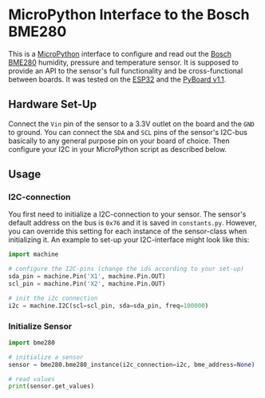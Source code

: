 
# MicroPython Interface to the Bosch BME280

This is a [MicroPython](https://micropython.org/) interface to configure and read out the [Bosch BME280](https://www.bosch-sensortec.com/bst/products/all_products/bme280) humidity, pressure and temperature sensor. It is supposed to provide an API to the sensor's full functionality and be cross-functional between boards. It was tested on the [ESP32](https://www.espressif.com/en/products/hardware/esp32/overview) and the [PyBoard v1.1](https://store.micropython.org/product/PYBv1.1).


## Hardware Set-Up
Connect the `Vin` pin of the sensor to a 3.3V outlet on the board and the `GND` to ground. You can connect the `SDA` and `SCL` pins of the sensor's I2C-bus basically to any general purpose pin on your board of choice. Then configure your I2C in your MicroPython script as described below.

## Usage

### I2C-connection
You first need to initialize a I2C-connection to your sensor. The sensor's default address on the bus is `0x76` and it is saved in `constants.py`. However, you can override this setting for each instance of the sensor-class when initializing it. An example to set-up your I2C-interface might look like this:

```python
import machine

# configure the I2C-pins (change the ids according to your set-up)
sda_pin = machine.Pin('X1', machine.Pin.OUT)
scl_pin = machine.Pin('X2', machine.Pin.OUT)

# init the i2c connection
i2c = machine.I2C(scl=scl_pin, sda=sda_pin, freq=100000)

```

### Initialize Sensor

```python
import bme280

# initialize a sensor
sensor = bme280.bme280_instance(i2c_connection=i2c, bme_address=None)

# read values
print(sensor.get_values)

```

